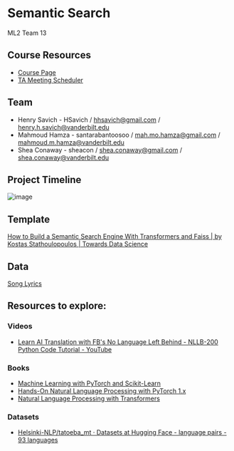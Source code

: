 

# Semantic Search
ML2 Team 13

## Course Resources

- [Course Page](https://hrlblab.github.io/DS5660.html)
- [TA Meeting Scheduler](https://calendly.com/yi-xin/30-minute-meeting-clone?month=2022-09)

## Team

- Henry Savich - HSavich / hhsavich@gmail.com / henry.h.savich@vanderbilt.edu
- Mahmoud Hamza - santarabantoosoo / mah.mo.hamza@gmail.com / mahmoud.m.hamza@vanderbilt.edu
- Shea Conaway - sheacon / shea.conaway@gmail.com / shea.conaway@vanderbilt.edu

## Project Timeline 
![image](https://user-images.githubusercontent.com/89158603/189461796-f22c2055-a630-4c97-89b6-c864b14f7f93.png)

## Template 

[How to Build a Semantic Search Engine With Transformers and Faiss | by Kostas Stathoulopoulos | Towards Data Science](https://towardsdatascience.com/how-to-build-a-semantic-search-engine-with-transformers-and-faiss-dcbea307a0e8)

## Data

[Song Lyrics](https://www.kaggle.com/datasets/nikhilnayak123/5-million-song-lyrics-dataset)

## Resources to explore:   

### Videos  
- [Learn AI Translation with FB's No Language Left Behind - NLLB-200 Python Code Tutorial - YouTube](https://www.youtube.com/watch?v=AGgzRE3TlvU)


### Books  

- [Machine Learning with PyTorch and Scikit-Learn](https://learning.oreilly.com/library/view/machine-learning-with/9781801819312/)
- [Hands-On Natural Language Processing with PyTorch 1.x](https://learning.oreilly.com/library/view/hands-on-natural-language/9781789802740/)
- [Natural Language Processing with Transformers](https://learning.oreilly.com/library/view/natural-language-processing/9781098136789/)


### Datasets  

- [Helsinki-NLP/tatoeba_mt · Datasets at Hugging Face - language pairs - 93 languages](https://huggingface.co/datasets/Helsinki-NLP/tatoeba_mt/viewer/ara-eng/test)
